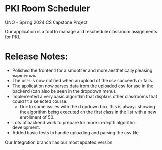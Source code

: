 # PKI Room Scheduler

UNO - Spring 2024 CS Capstone Project

Our application is a tool to manage and reschedule classroom assignments for PKI.

# Release Notes:
- Polished the frontend for a smoother and more aesthetically pleasing experience.
- The user is now notified when an upload of the csv succeeds or fails.
- The application now parses data from the uploaded csv for use in the backend (can also be seen in the dropdown menu).
- Implemented a very basic algorithm that displays other classrooms that could fit a selected course.
    - Due to some issues with the dropdown box, this is always showing the algorithm being executed on the first class in the list with a new enrollment of 50.
- Lots of backend work to prepare for more in-depth algorithm development.
- Added basic tests to handle uploading and parsing the csv file.

Our Integration branch has our most updated version.